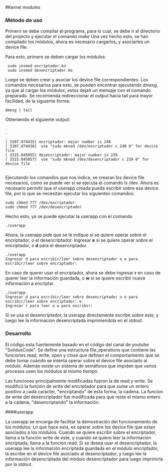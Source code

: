 #Kernel modules


### Método de uso

Primero se debe compilar el programa, para lo cual, se debe ir al directorio del projecto y ejecutar el comando  _make_
Una vez hecho esto, se han compilado los módulos, ahora es necesario cargarlos, y asociarles un device file. 

Para esto, primero se deben cargar los módulos:

     sudo insmod encriptador.ko
     sudo insmod desencriptador.ko
     
 Luego se deben crear y asociar los device file correspondientes. Los comandos necesarios para esto, se pueden encontrar ejecutando *dmesg*, ya que al cargar los módulos, estos dejan un mensaje con el comando preparado. Se recomienda redireccionar el output hacia tail para mayor facilidad, de la siguiente forma:
 
    dmesg | tail
    
Obteniendo el siguiente output:

``` 
.
.
.
[ 3307.974435] encriptador: major number is 240 
[ 3307.974438] 	use "sudo mknod /dev/encriptador c 240 0" for device file
[ 3315.045055] desencriptador: major number is 239 
[ 3315.045057] 	use "sudo mknod /dev/desencriptador c 239 0" for device file


```

Ejecutando los comandos que nos indica, se crearan los device file necesarios, como se puede ver si se ejecuta el comando ls /dev.
Ahora es necesario permitir que el userapp creada pueda escribir sobre ese device file, por lo que se necesitan ejecutar los siguientes comandos:

    sudo chmod 777 /dev/encriptador
    sudo chmod 777 /dev/desencriptador
    
Hecho esto, ya se puede ejecutar la userapp con el comando 

    ./userapp
    
Ahora, la userapp pide que se le indique si se quiere operar sobre el encriptador, o el desencriptador. Ingresar  __e__  si se quiere operar sobre el encriptador, o  __d__  para el desencriptador.

```
./userapp                         
Ingresar d para escribir/leer sobre desencriptador o e para escribir/leer sobre encriptador:

```

En caso de querer usar el encriptador, ahora se debe ingresar  __r__  en caso de querer leer la información guardada, o  __w__  si se quiere escribir nueva información a encriptar.

```
./userapp                         
Ingresar d para escribir/leer sobre desencriptador o e para escribir/leer sobre encriptador: e
Ingresar r para leer o w para escribir: 
```

Si se usa el desencriptador, la userapp directamente escribe sobre este, y luego lee la informacion desencriptada imprimiendola en el stdout.

### Desarrollo

El código esta fuertemente basado en el código del canal de youtube "SolidusCode". Se define una estructura file_operations que contiene las funciones read, write, open y close que definen el comportamiento que se debe tomar cuando se intenta operar sobre el device file asociado al módulo. Además existe un sistema de semáforos que impiden que varios procesos usen los módulos al mismo tiempo.

Las funciones principalmente modificadas fueron la de read y write. Se modificó la función de write del encriptador para que sume un entero positivo a cada caracter, "encriptando" de esta forma, la cadena. La funcion de write del desencriptador fue modificada para que reste el mismo entero a la cadena, "desencriptando" la información.

####userapp

La userapp se encarga de facilitar la demostración del funcionamiento de los módulos. Lo que hace esta, es operar sobre los device file que estan asociados a los módulos. Cuando se quiere escribir sobre el encriptador, llama a la función write de este, y cuando se quiere leer la información encriptada, llama a la función read. Si se desea usar el desencriptador, la userapp lee la información encriptada guardada en el módulo encriptador, la escribe en el device file asociado al desencriptador, y luego lee la información desencriptada del módulo desencriptador para luego imprimirla por la stdout.
